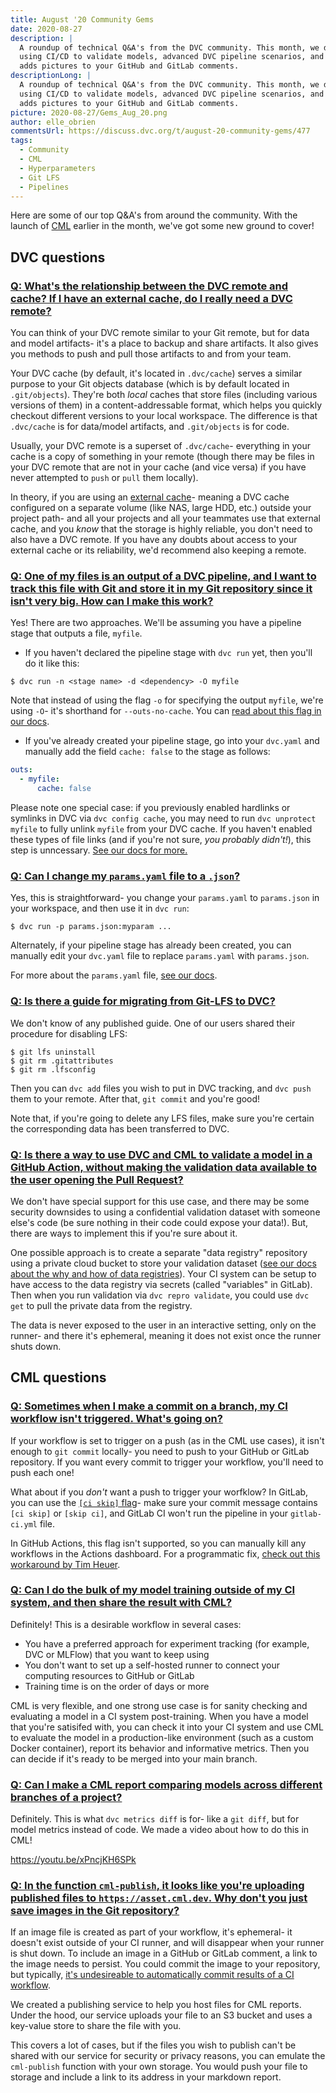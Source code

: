 ```yaml
---
title: August '20 Community Gems
date: 2020-08-27
description: |
  A roundup of technical Q&A's from the DVC community. This month, we discuss 
  using CI/CD to validate models, advanced DVC pipeline scenarios, and how CML
  adds pictures to your GitHub and GitLab comments.
descriptionLong: |
  A roundup of technical Q&A's from the DVC community. This month, we discuss 
  using CI/CD to validate models, advanced DVC pipeline scenarios, and how CML
  adds pictures to your GitHub and GitLab comments.
picture: 2020-08-27/Gems_Aug_20.png
author: elle_obrien
commentsUrl: https://discuss.dvc.org/t/august-20-community-gems/477
tags:
  - Community
  - CML
  - Hyperparameters
  - Git LFS
  - Pipelines
---
```


Here are some of our top Q&A's from around the community. With the launch of
[CML](https://cml.dev) earlier in the month, we've got some new ground to cover!

## DVC questions

### [Q: What's the relationship between the DVC remote and cache? If I have an external cache, do I really need a DVC remote?](https://discordapp.com/channels/485586884165107732/563406153334128681/747588572479094866)

You can think of your DVC remote similar to your Git remote, but for data and
model artifacts- it's a place to backup and share artifacts. It also gives you
methods to push and pull those artifacts to and from your team.

Your DVC cache (by default, it's located in `.dvc/cache`) serves a similar
purpose to your Git objects database (which is by default located in
`.git/objects`). They're both _local_ caches that store files (including various
versions of them) in a content-addressable format, which helps you quickly
checkout different versions to your local workspace. The difference is that
`.dvc/cache` is for data/model artifacts, and `.git/objects` is for code.

Usually, your DVC remote is a superset of `.dvc/cache`- everything in your cache
is a copy of something in your remote (though there may be files in your DVC
remote that are not in your cache (and vice versa) if you have never attempted
to `push` or `pull` them locally).

In theory, if you are using an
[external cache](https://dvc.org/doc/use-cases/shared-development-server)-
meaning a DVC cache configured on a separate volume (like NAS, large HDD, etc.)
outside your project path- and all your projects and all your teammates use that
external cache, and you _know_ that the storage is highly reliable, you don't
need to also have a DVC remote. If you have any doubts about access to your
external cache or its reliability, we'd recommend also keeping a remote.

### [Q: One of my files is an output of a DVC pipeline, and I want to track this file with Git and store it in my Git repository since it isn't very big. How can I make this work?](https://discordapp.com/channels/485586884165107732/563406153334128681/732308317627613235)

Yes! There are two approaches. We'll be assuming you have a pipeline stage that
outputs a file, `myfile`.

- If you haven't declared the pipeline stage with `dvc run` yet, then you'll do
  it like this:

```dvc
$ dvc run -n <stage name> -d <dependency> -O myfile
```

Note that instead of using the flag `-o` for specifying the output `myfile`,
we're using `-O`- it's shorthand for `--outs-no-cache`. You can
[read about this flag in our docs](https://dvc.org/doc/command-reference/run#options).

- If you've already created your pipeline stage, go into your `dvc.yaml` and
  manually add the field `cache: false` to the stage as follows:

```yaml
outs:
  - myfile:
      cache: false
```

Please note one special case: if you previously enabled hardlinks or symlinks in
DVC via `dvc config cache`, you may need to run `dvc unprotect myfile` to fully
unlink `myfile` from your DVC cache. If you haven't enabled these types of file
links (and if you're not sure, _you probably didn't!_), this step is unncessary.
[See our docs for more.](https://dvc.org/doc/command-reference/unprotect)

### [Q: Can I change my `params.yaml` file to a `.json`?](https://discordapp.com/channels/485586884165107732/563406153334128681/730614265051873370)

Yes, this is straightforward- you change your `params.yaml` to `params.json` in
your workspace, and then use it in `dvc run`:

```dvc
$ dvc run -p params.json:myparam ...
```

Alternately, if your pipeline stage has already been created, you can manually
edit your `dvc.yaml` file to replace `params.yaml` with `params.json`.

For more about the `params.yaml` file,
[see our docs](https://dvc.org/doc/start/experiments#defining-parameters).

### [Q: Is there a guide for migrating from Git-LFS to DVC?](https://discordapp.com/channels/485586884165107732/485596304961962003/743559246599421974)

We don't know of any published guide. One of our users shared their procedure
for disabling LFS:

```dvc
$ git lfs uninstall
$ git rm .gitattributes
$ git rm .lfsconfig
```

Then you can `dvc add` files you wish to put in DVC tracking, and `dvc push`
them to your remote. After that, `git commit` and you're good!

Note that, if you're going to delete any LFS files, make sure you're certain the
corresponding data has been transferred to DVC.

### [Q: Is there a way to use DVC and CML to validate a model in a GitHub Action, without making the validation data available to the user opening the Pull Request?](https://discordapp.com/channels/485586884165107732/485596304961962003/739202123295883325)

We don't have special support for this use case, and there may be some security
downsides to using a confidential validation dataset with someone else's code
(be sure nothing in their code could expose your data!). But, there are ways to
implement this if you're sure about it.

One possible approach is to create a separate "data registry" repository using a
private cloud bucket to store your validation dataset
([see our docs about the why and how of data registries](https://dvc.org/doc/use-cases/data-registries#data-registries)).
Your CI system can be setup to have access to the data registry via secrets
(called "variables" in GitLab). Then when you run validation via
`dvc repro validate`, you could use `dvc get` to pull the private data from the
registry.

The data is never exposed to the user in an interactive setting, only on the
runner- and there it's ephemeral, meaning it does not exist once the runner
shuts down.

## CML questions

### [Q: Sometimes when I make a commit on a branch, my CI workflow isn't triggered. What's going on?](https://www.youtube.com/watch?v=9BgIDqAzfuA&lc=UgwKIYsCo194AErdeBJ4AaABAg)

If your workflow is set to trigger on a push (as in the CML use cases), it isn't
enough to `git commit` locally- you need to push to your GitHub or GitLab
repository. If you want every commit to trigger your workflow, you'll need to
push each one!

What about if you _don't_ want a push to trigger your worfklow? In GitLab, you
can use the
[`[ci skip]` flag](https://docs.gitlab.com/ee/ci/yaml/#skip-pipeline)- make sure
your commit message contains `[ci skip]` or `[skip ci]`, and GitLab CI won't run
the pipeline in your `gitlab-ci.yml` file.

In GitHub Actions, this flag isn't supported, so you can manually kill any
workflows in the Actions dashboard. For a programmatic fix,
[check out this workaround by Tim Heuer](https://timheuer.com/blog/skipping-ci-github-actions-workflows/).

### [Q: Can I do the bulk of my model training outside of my CI system, and then share the result with CML?](https://twitter.com/peterkuai/status/1295899690404175872)

Definitely! This is a desirable workflow in several cases:

- You have a preferred approach for experiment tracking (for example, DVC or
  MLFlow) that you want to keep using
- You don't want to set up a self-hosted runner to connect your computing
  resources to GitHub or GitLab
- Training time is on the order of days or more

CML is very flexible, and one strong use case is for sanity checking and
evaluating a model in a CI system post-training. When you have a model that
you're satisifed with, you can check it into your CI system and use CML to
evaluate the model in a production-like environment (such as a custom Docker
container), report its behavior and informative metrics. Then you can decide if
it's ready to be merged into your main branch.

### [Q: Can I make a CML report comparing models across different branches of a project?](https://github.com/iterative/cml/issues/188)

Definitely. This is what `dvc metrics diff` is for- like a `git diff`, but for
model metrics instead of code. We made a video about how to do this in CML!

https://youtu.be/xPncjKH6SPk

### [Q: In the function `cml-publish`, it looks like you're uploading published files to `https://asset.cml.dev`. Why don't you just save images in the Git repository?](https://discordapp.com/channels/485586884165107732/728693131557732403/745168931521822740)

If an image file is created as part of your workflow, it's ephemeral- it doesn't
exist outside of your CI runner, and will disappear when your runner is shut
down. To include an image in a GitHub or GitLab comment, a link to the image
needs to persist. You could commit the image to your repository, but typically,
[it's undesireable to automatically commit results of a CI workflow](https://stackoverflow.com/questions/61245284/is-it-necessary-to-commit-dvc-files-from-our-ci-pipelines).

We created a publishing service to help you host files for CML reports. Under
the hood, our service uploads your file to an S3 bucket and uses a key-value
store to share the file with you.

This covers a lot of cases, but if the files you wish to publish can't be shared
with our service for security or privacy reasons, you can emulate the
`cml-publish` function with your own storage. You would push your file to
storage and include a link to its address in your markdown report.
